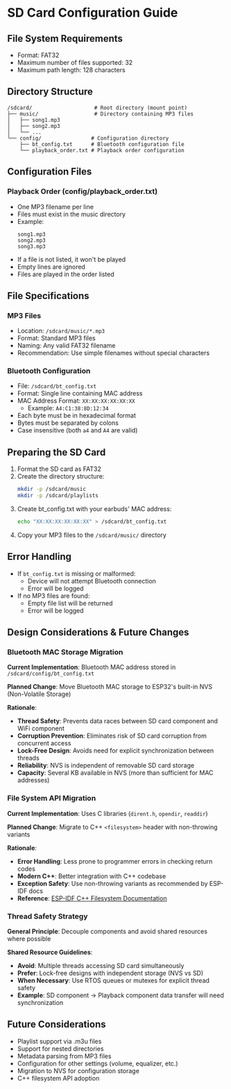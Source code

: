 # SD Card Configuration Guide

## File System Requirements
- Format: FAT32
- Maximum number of files supported: 32
- Maximum path length: 128 characters

## Directory Structure
```
/sdcard/                    # Root directory (mount point)
├── music/                  # Directory containing MP3 files
│   ├── song1.mp3
│   ├── song2.mp3
│   └── ...
└── config/                # Configuration directory
    ├── bt_config.txt      # Bluetooth configuration file
    └── playback_order.txt # Playback order configuration
```

## Configuration Files

### Playback Order (config/playback_order.txt)
- One MP3 filename per line
- Files must exist in the music directory
- Example:
  ```
  song1.mp3
  song2.mp3
  song3.mp3
  ```
- If a file is not listed, it won't be played
- Empty lines are ignored
- Files are played in the order listed

## File Specifications

### MP3 Files
- Location: `/sdcard/music/*.mp3`
- Format: Standard MP3 files
- Naming: Any valid FAT32 filename
- Recommendation: Use simple filenames without special characters

### Bluetooth Configuration
- File: `/sdcard/bt_config.txt`
- Format: Single line containing MAC address
- MAC Address Format: `XX:XX:XX:XX:XX:XX`
  - Example: `A4:C1:38:8D:12:34`
- Each byte must be in hexadecimal format
- Bytes must be separated by colons
- Case insensitive (both `a4` and `A4` are valid)

## Preparing the SD Card
1. Format the SD card as FAT32
2. Create the directory structure:
   ```bash
   mkdir -p /sdcard/music
   mkdir -p /sdcard/playlists
   ```
3. Create bt_config.txt with your earbuds' MAC address:
   ```bash
   echo "XX:XX:XX:XX:XX:XX" > /sdcard/bt_config.txt
   ```
4. Copy your MP3 files to the `/sdcard/music/` directory

## Error Handling
- If `bt_config.txt` is missing or malformed:
  - Device will not attempt Bluetooth connection
  - Error will be logged
- If no MP3 files are found:
  - Empty file list will be returned
  - Error will be logged

## Design Considerations & Future Changes

### Bluetooth MAC Storage Migration
**Current Implementation**: Bluetooth MAC address stored in `/sdcard/config/bt_config.txt`

**Planned Change**: Move Bluetooth MAC storage to ESP32's built-in NVS (Non-Volatile Storage)

**Rationale**:
- **Thread Safety**: Prevents data races between SD card component and WiFi component
- **Corruption Prevention**: Eliminates risk of SD card corruption from concurrent access
- **Lock-Free Design**: Avoids need for explicit synchronization between threads
- **Reliability**: NVS is independent of removable SD card storage
- **Capacity**: Several KB available in NVS (more than sufficient for MAC addresses)

### File System API Migration
**Current Implementation**: Uses C libraries (`dirent.h`, `opendir`, `readdir`)

**Planned Change**: Migrate to C++ `<filesystem>` header with non-throwing variants

**Rationale**:
- **Error Handling**: Less prone to programmer errors in checking return codes
- **Modern C++**: Better integration with C++ codebase
- **Exception Safety**: Use non-throwing variants as recommended by ESP-IDF docs
- **Reference**: [ESP-IDF C++ Filesystem Documentation](https://docs.espressif.com/projects/esp-idf/en/stable/esp32/api-guides/cplusplus.html#cplusplus-filesystem)

### Thread Safety Strategy
**General Principle**: Decouple components and avoid shared resources where possible

**Shared Resource Guidelines**:
- **Avoid**: Multiple threads accessing SD card simultaneously
- **Prefer**: Lock-free designs with independent storage (NVS vs SD)
- **When Necessary**: Use RTOS queues or mutexes for explicit thread safety
- **Example**: SD component → Playback component data transfer will need synchronization

## Future Considerations
- Playlist support via .m3u files
- Support for nested directories
- Metadata parsing from MP3 files
- Configuration for other settings (volume, equalizer, etc.)
- Migration to NVS for configuration storage
- C++ filesystem API adoption
